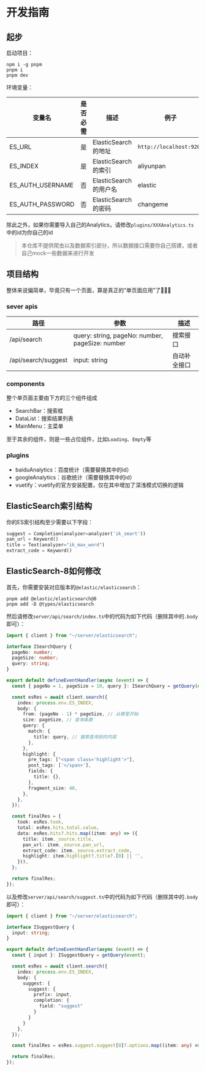 # 开发指南

## 起步

启动项目：

```shell
npm i -g pnpm
pnpm i
pnpm dev
```

环境变量：

|变量名|是否必需|描述|例子|
|-|-|-|-|
|ES_URL|是|ElasticSearch的地址|`http://localhost:9200`|
|ES_INDEX|是|ElasticSearch的索引|aliyunpan|
|ES_AUTH_USERNAME|否|ElasticSearch的用户名|elastic|
|ES_AUTH_PASSWORD|否|ElasticSearch的密码|changeme|

除此之外，如果你需要导入自己的Analytics，请修改`plugins/XXXAnalytics.ts`中的id为你自己的id

> 本仓库不提供爬虫以及数据索引部分，所以数据接口需要你自己搭建，或者自己mock一些数据来进行开发

## 项目结构

整体来说偏简单，毕竟只有一个页面，算是真正的“单页面应用”了🤣🤣🤣

### sever apis

|路径|参数|描述|
|-|-|-|
|/api/search|query: string, pageNo: number, pageSize: number|搜索接口|
|/api/search/suggest|input: string|自动补全接口|

### components

整个单页面主要由下方的三个组件组成

- SearchBar：搜索框
- DataList：搜索结果列表
- MainMenu：主菜单

至于其余的组件，则是一些占位组件，比如`Loading`、`Empty`等

### plugins

- baiduAnalytics：百度统计（需要替换其中的id）
- googleAnalytics：谷歌统计（需要替换其中的id）
- vuetify：vuetify的官方安装配置，仅在其中增加了深浅模式切换的逻辑

## ElasticSearch索引结构

你的ES索引结构至少需要以下字段：

```python
suggest = Completion(analyzer=analyzer('ik_smart'))
pan_url = Keyword()
title = Text(analyzer="ik_max_word")
extract_code = Keyword()
```

## ElasticSearch-8如何修改

首先，你需要安装对应版本的`@elastic/elasticsearch`：

```shell
pnpm add @elastic/elasticsearch@8
pnpm add -D @types/elasticsearch
```

然后请修改`server/api/search/index.ts`中的代码为如下代码（删除其中的`.body`即可）：

```typescript
import { client } from "~/server/elasticsearch";

interface ISearchQuery {
  pageNo: number;
  pageSize: number;
  query: string;
}

export default defineEventHandler(async (event) => {
  const { pageNo = 1, pageSize = 10, query }: ISearchQuery = getQuery(event);

  const esRes = await client.search({
    index: process.env.ES_INDEX,
    body: {
      from: (pageNo - 1) * pageSize, // 从哪里开始
      size: pageSize, // 查询条数
      query: {
        match: {
          title: query, // 搜索查询到的内容
        },
      },
      highlight: {
        pre_tags: ["<span class='highlight'>"],
        post_tags: ['</span>'],
        fields: {
          title: {},
        },
        fragment_size: 40,
      },
    },
  });

  const finalRes = {
    took: esRes.took,
    total: esRes.hits.total.value,
    data: esRes.hits?.hits.map((item: any) => ({
      title: item._source.title,
      pan_url: item._source.pan_url,
      extract_code: item._source.extract_code,
      highlight: item.highlight?.title?.[0] || '',
    })),
  };

  return finalRes;
});
```

以及修改`server/api/search/suggest.ts`中的代码为如下代码（删除其中的`.body`即可）：

```typescript
import { client } from "~/server/elasticsearch";

interface ISuggestQuery {
  input: string;
}

export default defineEventHandler(async (event) => {
  const { input }: ISuggestQuery = getQuery(event);

  const esRes = await client.search({
    index: process.env.ES_INDEX,
    body: {
      suggest: {
        suggest: {
          prefix: input,
          completion: {
            field: "suggest"
          }
        }
      }
    },
  });

  const finalRes = esRes.suggest.suggest[0]?.options.map((item: any) => item._source.suggest)

  return finalRes;
});
```